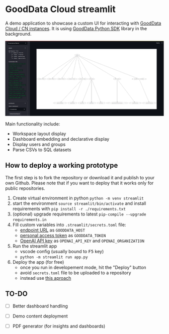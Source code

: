 # GoodData Cloud streamlit

A demo application to showcase a custom UI for interacting with [GoodData Cloud / CN instances](https://www.gooddata.com/docs/). It is using [GoodData Python SDK](https://www.gooddata.com/docs/python-sdk/latest/) library in the background.

![screenshot](./screenshot.png)

Main functionality include:

- Workspace layout display
- Dashboard embedding and declarative display
- Display users and groups
- Parse CSVs to SQL datasets

## How to deploy a working prototype

The first step is to fork the repository or download it and publish to your own Github. Please note that if you want to deploy that it works only for public repositories.

1. Create virtual environment in python `python -m venv streamlit`
2. start the environment `source streamlit/bin/activate` and install requirements with `pip install -r ./requirements.txt` 
3. (optional) upgrade requirements to latest `pip-compile --upgrade requirements.in`
4. Fill custom variables into `.streamlit/secrets.toml` file: 
   - [endpoint URL](https://www.gooddata.com/developers/cloud-native/doc/cloud/getting-started/get-gooddata/) as `GOODDATA_HOST`
   - [personal access token](https://www.gooddata.com/developers/cloud-native/doc/cloud/getting-started/create-api-token/) as `GOODDATA_TOKEN`
   - [OpenAI API key](https://platform.openai.com/docs/quickstart?context=python) as `OPENAI_API_KEY` and `OPENAI_ORGANIZATION` 
5. Run the streamlit app
   - vscode config (usually bound to <kbd>F5</kbd> key)
   - `python -m streamlit run app.py`
6. Deploy the app (for free)
   - once you run in developement mode, hit the "Deploy" button
   - avoid `secrets.toml` file to be uploaded to a repository
   - instead use [this aproach](https://docs.streamlit.io/streamlit-community-cloud/get-started/deploy-an-app/connect-to-data-sources/secrets-management)

## TO-DO

- [ ] Better dashboard handling
- [ ] Demo content deployment
- [ ] PDF generator (for insights and dashboards)

